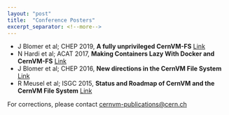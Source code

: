```yaml
---
layout: "post"
title:  "Conference Posters"
excerpt_separator: <!--more-->
---
```


- J Blomer et al; CHEP 2019, **A fully unprivileged CernVM-FS** [Link](https://indico.cern.ch/event/773049/contributions/3473849/)
- N Hardi et al; ACAT 2017, **Making Containers Lazy With Docker and CernVM-FS** [Link](https://indico.cern.ch/event/567550/contributions/2627182/)
- J Blomer et al; CHEP 2016, **New directions in the CernVM File System** [Link](https://indico.cern.ch/event/505613/contributions/2230961/attachments/1345342/2036679/Poster-v3-172.pdf)
- R Meusel et al; ISGC 2015, **Status and Roadmap of CernVM and the CernVM File System** [Link](http://indico3.twgrid.org/indico/getFile.py/access?contribId=52&sessionId=23&resId=0&materialId=poster&confId=593)

For corrections, please contact cernvm-publications@cern.ch

<!--more-->
